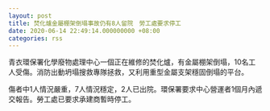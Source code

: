 ```yaml
---
layout: post
title: 焚化爐金屬棚架倒塌事故仍有8人留院　勞工處要求停工
date: 2020-06-14 22:49:14.000000000 +08:00
categories: rss
---
```


青衣環保署化學廢物處理中心一個正在維修的焚化爐，有金屬棚架倒塌，10名工人受傷。消防出動坍塌搜救專隊拯救，又利用重型金屬支架穩固倒塌的平台。

傷者中1人情況嚴重，7人情況穩定，2人已出院。環保署要求中心營運者1個月內遞交報告。勞工處已要求承建商暫時停工。
